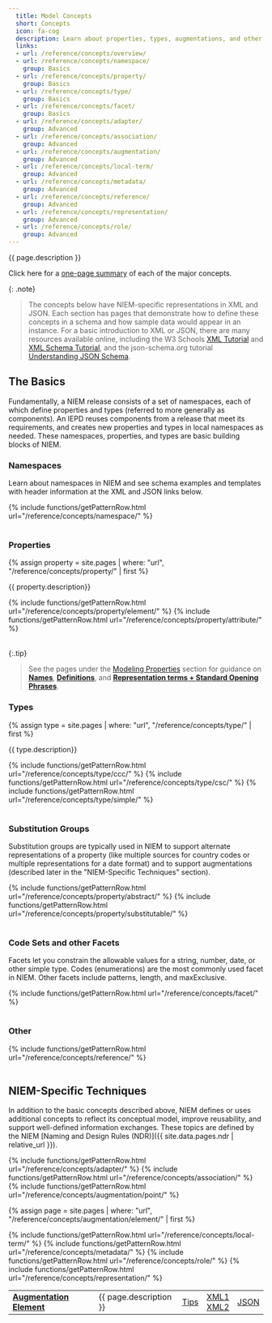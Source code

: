 ```yaml
---
  title: Model Concepts
  short: Concepts
  icon: fa-cog
  description: Learn about properties, types, augmentations, and other building blocks used to construct the model.
  links:
  - url: /reference/concepts/overview/
  - url: /reference/concepts/namespace/
    group: Basics
  - url: /reference/concepts/property/
    group: Basics
  - url: /reference/concepts/type/
    group: Basics
  - url: /reference/concepts/facet/
    group: Basics
  - url: /reference/concepts/adapter/
    group: Advanced
  - url: /reference/concepts/association/
    group: Advanced
  - url: /reference/concepts/augmentation/
    group: Advanced
  - url: /reference/concepts/local-term/
    group: Advanced
  - url: /reference/concepts/metadata/
    group: Advanced
  - url: /reference/concepts/reference/
    group: Advanced
  - url: /reference/concepts/representation/
    group: Advanced
  - url: /reference/concepts/role/
    group: Advanced
---
```


{{ page.description }}

Click here for a [one-page summary](overview) of each of the major concepts.

{: .note}
> The concepts below have NIEM-specific representations in XML and JSON.  Each section has pages that demonstrate how to define these concepts in a schema and how sample data would appear in an instance.  For a basic introduction to XML or JSON, there are many resources available online, including the W3 Schools [XML Tutorial](https://www.w3schools.com/xml/default.asp) and [XML Schema Tutorial](https://www.w3schools.com/xml/schema_intro.asp), and the json-schema.org tutorial [Understanding JSON Schema](https://json-schema.org/understanding-json-schema/index.html).

## The Basics

Fundamentally, a NIEM release consists of a set of namespaces, each of which define properties and types (referred to more generally as components).  An IEPD reuses components from a release that meet its requirements, and creates new properties and types in local namespaces as needed.  These namespaces, properties, and types are basic building blocks of NIEM.

### Namespaces

Learn about namespaces in NIEM and see schema examples and templates with header information at the XML and JSON links below.

<table>
  {% include functions/getPatternRow.html url="/reference/concepts/namespace/" %}
</table>

### Properties

{% assign property = site.pages | where: "url", "/reference/concepts/property/" | first %}

{{ property.description}}

<table>
  {% include functions/getPatternRow.html url="/reference/concepts/property/element/" %}
  {% include functions/getPatternRow.html url="/reference/concepts/property/attribute/" %}
</table>

{:.tip}
> See the pages under the [Modeling Properties](property/modeling) section for guidance on **[Names](property/modeling/names)**, **[Definitions](property/modeling/definitions)**, and **[Representation terms + Standard Opening Phrases](property/modeling/table)**.

### Types

{% assign type = site.pages | where: "url", "/reference/concepts/type/" | first %}

{{ type.description}}

<table>
  {% include functions/getPatternRow.html url="/reference/concepts/type/ccc/" %}
  {% include functions/getPatternRow.html url="/reference/concepts/type/csc/" %}
  {% include functions/getPatternRow.html url="/reference/concepts/type/simple/" %}
</table>

### Substitution Groups

Substitution groups are typically used in NIEM to support alternate representations of a property (like multiple sources for country codes or multiple representations for a date format) and to support augmentations (described later in the "NIEM-Specific Techniques" section).

<table>
  {% include functions/getPatternRow.html url="/reference/concepts/property/abstract/" %}
  {% include functions/getPatternRow.html url="/reference/concepts/property/substitutable/" %}
</table>

### Code Sets and other Facets

Facets let you constrain the allowable values for a string, number, date, or other simple type.  Codes (enumerations) are the most commonly used facet in NIEM.  Other facets include patterns, length, and maxExclusive.

<table>
  {% include functions/getPatternRow.html url="/reference/concepts/facet/" %}
</table>

### Other

<table>
  {% include functions/getPatternRow.html url="/reference/concepts/reference/" %}
</table>

## NIEM-Specific Techniques

In addition to the basic concepts described above, NIEM defines or uses additional concepts to reflect its conceptual model, improve reusability, and support well-defined information exchanges.  These topics are defined by the NIEM [Naming and Design Rules (NDR)]({{ site.data.pages.ndr | relative_url }}).

<table>
  {% include functions/getPatternRow.html url="/reference/concepts/adapter/" %}
  {% include functions/getPatternRow.html url="/reference/concepts/association/" %}
  {% include functions/getPatternRow.html url="/reference/concepts/augmentation/point/" %}

  <!-- Augmentation elements do not follow the same pattern and have two XML syntaxes -->
  {% assign page = site.pages | where: "url", "/reference/concepts/augmentation/element/" | first %}
  <tr>
    <td><strong>
      <a href="{{ '/reference/concepts/augmentation/element/' | relative_url }}">Augmentation Element</a>
    </strong></td>
    <td>{{ page.description }}</td>
    <td><a href="{{ '/reference/concepts/augmentation/element/modeling/' | relative_url }}">Tips</a></td>
    <td>
      <a title="Container"
         href="{{ '/reference/concepts/augmentation/element/xml-container/' | relative_url }}" >XML1</a>
      <br />
      <a title="Direct"
         href="{{ '/reference/concepts/augmentation/element/xml-direct/' | relative_url }}">XML2</a>
    </td>
    <td><a href="{{ '/reference/concepts/augmentation/element/json/' | relative_url }}">JSON</a></td>
  </tr>

  {% include functions/getPatternRow.html url="/reference/concepts/local-term/" %}
  {% include functions/getPatternRow.html url="/reference/concepts/metadata/" %}
  {% include functions/getPatternRow.html url="/reference/concepts/role/" %}
  {% include functions/getPatternRow.html url="/reference/concepts/representation/" %}
</table>

